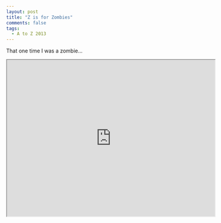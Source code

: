```yaml
---
layout: post
title: "Z is for Zombies"
comments: false
tags:
  - A to Z 2013
---
```


That one time I was a zombie…

<iframe width="560" height="420" src="http://www.youtube.com/embed/dpuVY4QXSe0?color=white&theme=light"></iframe>
